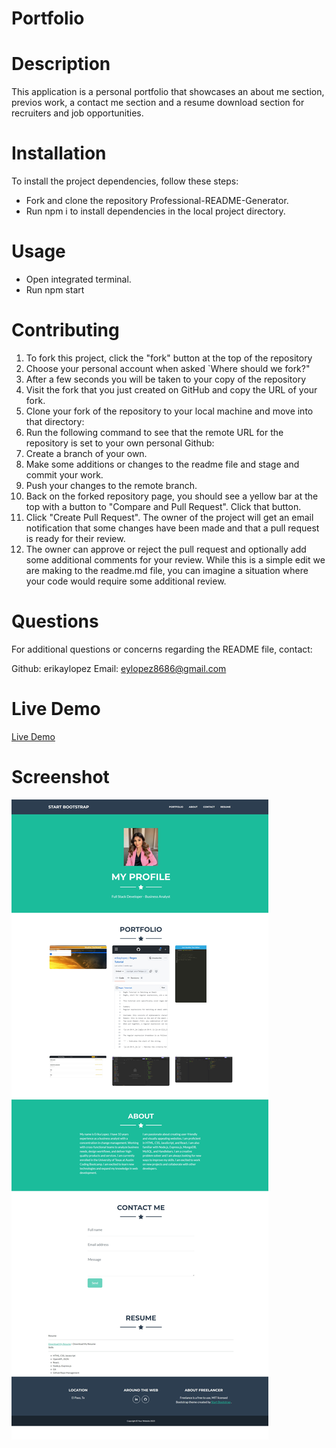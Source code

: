 # Portfolio

# Description 
This application is a personal portfolio that showcases an about me section, previos work, a contact me section and a resume download section for recruiters and job opportunities.

# Installation

To install the project dependencies, follow these steps:

- Fork and clone the repository Professional-README-Generator.
- Run npm i to install dependencies in the local project directory.

# Usage

- Open integrated terminal.
- Run npm start 

# Contributing

1. To fork this project, click the "fork" button at the top of the repository
2. Choose your personal account when asked `Where should we fork?"
3. After a few seconds you will be taken to your copy of the repository
5. Visit the fork that you just created on GitHub and copy the URL of your fork.
6. Clone your fork of the repository to your local machine and move into that directory:
7. Run the following command to see that the remote URL for the repository is set to your own personal Github:
8. Create a branch of your own.
9. Make some additions or changes to the readme file and stage and commit your work.
10. Push your changes to the remote branch.
11. Back on the forked repository page, you should see a yellow bar at the top with a button to "Compare and Pull Request". Click that button.
12. Click "Create Pull Request". The owner of the project will get an email notification that some changes have been made and that a pull request is ready for their review.
13. The owner can approve or reject the pull request and optionally add some additional comments for your review. While this is a simple edit we are making to the readme.md file, you can imagine a situation where your code would require some additional review.

# Questions
For additional questions or concerns regarding the README file, contact:

Github: erikaylopez
Email: eylopez8686@gmail.com


# Live Demo 

[Live Demo](https://velvety-choux-8e7beb.netlify.app/#portfolio)

# Screenshot 

![Screenshot](src/assets/netlify.jpeg)
